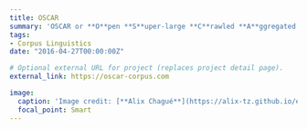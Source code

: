 ```yaml
---
title: OSCAR
summary: 'OSCAR or **O**pen **S**uper-large **C**rawled **A**ggregated co**R**pus is a huge multilingual corpus'
tags:
- Corpus Linguistics
date: "2016-04-27T00:00:00Z"

# Optional external URL for project (replaces project detail page).
external_link: https://oscar-corpus.com

image:
  caption: 'Image credit: [**Alix Chagué**](https://alix-tz.github.io/en/index.html)'
  focal_point: Smart
---
```


